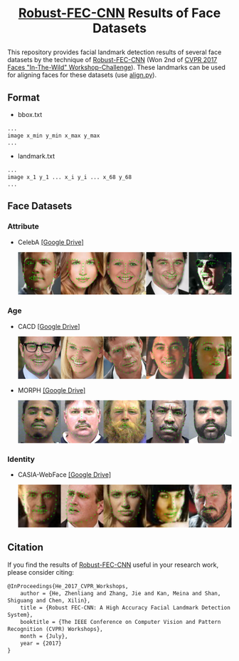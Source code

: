# <p align="center"> [Robust-FEC-CNN](http://openaccess.thecvf.com/content_cvpr_2017_workshops/w33/papers/He_Robust_FEC-CNN_A_CVPR_2017_paper.pdf) Results of Face Datasets </p>

This repository provides facial landmark detection results of several face datasets by the technique of [Robust-FEC-CNN](http://openaccess.thecvf.com/content_cvpr_2017_workshops/w33/papers/He_Robust_FEC-CNN_A_CVPR_2017_paper.pdf) (Won 2nd of [CVPR 2017 Faces "In-The-Wild" Workshop-Challenge](http://openaccess.thecvf.com/CVPR2017_workshops/CVPR2017_W33.py)). These landmarks can be used for aligning faces for these datasets (use [align.py](align.py)).


## Format
- bbox.txt
```
...
image x_min y_min x_max y_max
...
```

- landmark.txt
```
...
image x_1 y_1 ... x_i y_i ... x_68 y_68
...
```

## Face Datasets
### Attribute
- CelebA [[Google Drive]](https://drive.google.com/open?id=1irMazxNBx2KDZXpaixza4KZTXDTstk3G)
    <p align="center"> <img src="pics\celeba.png"> </p>

### Age
- CACD [[Google Drive]](https://drive.google.com/open?id=1OdP7t0KQZ5sOyILGN71LORSLrBmDfVmi)
    <p align="center"> <img src="pics\cacd.png"> </p>
- MORPH [[Google Drive]](https://drive.google.com/open?id=15bFf1eBdPWvGbZoZ2ValYDY2tOBRfxdV)
    <p align="center"> <img src="pics\morph.png"> </p>

### Identity
- CASIA-WebFace [[Google Drive]](https://drive.google.com/open?id=1e2N7hR84XoV5WjDdC_QhVd7Q8IaXOOv0)
    <p align="center"> <img src="pics\casia-webface.png"> </p>

## Citation
If you find the results of [Robust-FEC-CNN](http://openaccess.thecvf.com/content_cvpr_2017_workshops/w33/papers/He_Robust_FEC-CNN_A_CVPR_2017_paper.pdf) useful in your research work, please consider citing:

    @InProceedings{He_2017_CVPR_Workshops,
        author = {He, Zhenliang and Zhang, Jie and Kan, Meina and Shan, Shiguang and Chen, Xilin},
        title = {Robust FEC-CNN: A High Accuracy Facial Landmark Detection System},
        booktitle = {The IEEE Conference on Computer Vision and Pattern Recognition (CVPR) Workshops},
        month = {July},
        year = {2017}
    }